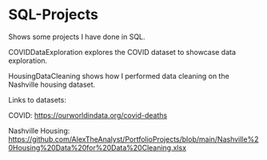 # SQL-Projects
Shows some projects I have done in SQL.

COVIDDataExploration explores the COVID dataset to showcase data exploration. 

HousingDataCleaning shows how I performed data cleaning on the Nashville housing dataset. 

Links to datasets:

COVID: https://ourworldindata.org/covid-deaths

Nashville Housing: https://github.com/AlexTheAnalyst/PortfolioProjects/blob/main/Nashville%20Housing%20Data%20for%20Data%20Cleaning.xlsx
